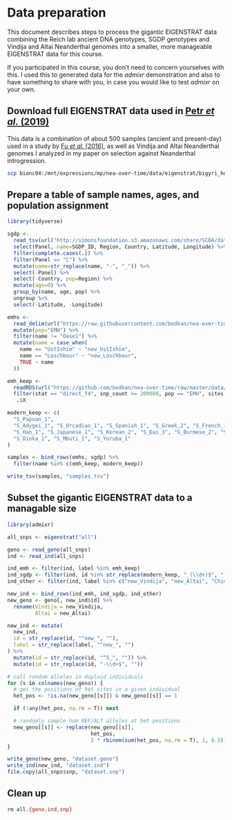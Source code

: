 Data preparation
================

This document describes steps to process the gigantic EIGENSTRAT data
combining the Reich lab ancient DNA genotypes, SGDP genotypes and
Vindija and Altai Neanderthal genomes into a smaller, more manageable
EIGENSTRAT data for this course.

If you participated in this course, you don’t need to concern yourselves
with this. I used this to generated data for the *admixr* demonstration
and also to have something to share with you, in case you would like to
test *admixr* on your own.

## Download full EIGENSTRAT data used in [Petr *et al.* (2019)](https://www.pnas.org/content/116/5/1639)

This data is a combination of about 500 samples (ancient and
present-day) used in a study by [Fu *et al.*
(2016)](https://www.nature.com/articles/nature17993), as well as Vindija
and Altai Neanderthal genomes I analyzed in my paper on selection
against Neanderthal introgression.

``` bash
scp bionc04:/mnt/expressions/mp/nea-over-time/data/eigenstrat/bigyri_ho/all.{snp,ind,geno} .
```

## Prepare a table of sample names, ages, and population assignment

``` r
library(tidyverse)

sgdp <-
  read_tsv(url("http://simonsfoundation.s3.amazonaws.com/share/SCDA/datasets/10_24_2014_SGDP_metainformation_update.txt")) %>%
  select(Panel, name=SGDP_ID, Region, Country, Latitude, Longitude) %>%
  filter(complete.cases(.)) %>%
  filter(Panel == "C") %>%
  mutate(name=str_replace(name, "-", "_")) %>%
  select(-Panel) %>% 
  select(-Country, pop=Region) %>%
  mutate(age=0) %>%
  group_by(name, age, pop) %>%
  ungroup %>%
  select(-Latitude, -Longitude)

emhs <-
  read_delim(url("https://raw.githubusercontent.com/bodkan/nea-over-time/master/data/emh_ages.txt"), delim=" ", col_names=c("name", "age")) %>%
  mutate(pop="EMH") %>%
  filter(name != "Oase1") %>%
  mutate(name = case_when(
    name == "UstIshim" ~ "new_UstIshim",
    name == "Loschbour" ~ "new_Loschbour",
    TRUE ~ name
  ))

emh_keep <-
  readRDS(url("https://github.com/bodkan/nea-over-time/raw/master/data/rds/nea_estimates.rds")) %>%
  filter(stat == "direct_f4", snp_count >= 200000, pop == "EMH", sites == "all", C == "Yoruba") %>%
   .$X

modern_keep <- c(
  "S_Papuan_1",
  "S_Adygei_1", "S_Orcadian_1", "S_Spanish_1", "S_Greek_2", "S_French_1", "S_Russian_1", "S_Icelandic_2", "S_Estonian_1",   "S_Czech_2", "S_Tuscan_1",
  "S_Han_1", "S_Japanese_1", "S_Korean_2", "S_Dai_3", "S_Burmese_2", "S_Tujia_1", "S_Uygur_1", "S_Hezhen_2",
  "S_Dinka_1", "S_Mbuti_1", "S_Yoruba_1"
)

samples <- bind_rows(emhs, sgdp) %>%
  filter(name %in% c(emh_keep, modern_keep))

write_tsv(samples, "samples.tsv")
```

## Subset the gigantic EIGENSTRAT data to a managable size

``` r
library(admixr)

all_snps <- eigenstrat("all")

geno <- read_geno(all_snps)
ind <- read_ind(all_snps)

ind_emh <- filter(ind, label %in% emh_keep)
ind_sgdp <- filter(ind, id %in% str_replace(modern_keep, "_(\\d+)$", "-\\1"))
ind_other <- filter(ind, label %in% c("new_Vindija", "new_Altai", "Chimp"))

new_ind <- bind_rows(ind_emh, ind_sgdp, ind_other)
new_geno <- geno[, new_ind$id] %>%
  rename(Vindija = new_Vindija,
         Altai = new_Altai)

new_ind <- mutate(
  new_ind,
  id = str_replace(id, "^new_", ""),
  label = str_replace(label, "^new_", "")
) %>%
  mutate(id = str_replace(id, "^S_", "")) %>%
  mutate(id = str_replace(id, "-\\d+$", ""))

# call random alleles in diploid individuals
for (s in colnames(new_geno)) {
  # get the positions of het sites in a given individual
  het_pos <- !is.na(new_geno[[s]]) & new_geno[[s]] == 1

  if (!any(het_pos, na.rm = T)) next

  # randomly sample hom REF/ALT alleles at het positions
  new_geno[[s]] <- replace(new_geno[[s]],
                           het_pos,
                           2 * rbinom(sum(het_pos, na.rm = T), 1, 0.5)) %>% as.integer
}

write_geno(new_geno, "dataset.geno")
write_ind(new_ind, "dataset.ind")
file.copy(all_snps$snp, "dataset.snp")
```

## Clean up

``` bash
rm all.{geno,ind,snp}
```
